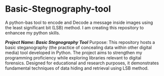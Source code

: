 # Basic-Stegnography-tool
A python-bas tool to encode and Decode a message inside images using the least significant bit (LSB) method. I am creating this repository to enhancee my python skills.

***Project Name: Basic Stegnography Tool*** 
Purpose: This repository hosts a basic steganography (the practice of concealing data within other digital media) tool developed in Python. The project aims to strengthen my programming proficiency while exploring libraries relevant to digital forensics. Designed for educational and research purposes, it demonstrates fundamental techniques of data hiding and retrieval using LSB method.
